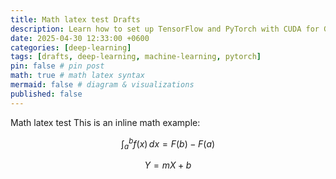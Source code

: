 ```yaml
---
title: Math latex test Drafts
description: Learn how to set up TensorFlow and PyTorch with CUDA for GPU-accelerated machine learning and deep learning on your system.
date: 2025-04-30 12:33:00 +0600
categories: [deep-learning]
tags: [drafts, deep-learning, machine-learning, pytorch]
pin: false # pin post
math: true # math latex syntax
mermaid: false # diagram & visualizations
published: false
---
```


Math latex test
This is an inline math example: 

$$
\int_{a}^{b} f(x)\,dx = F(b) - F(a)
$$


$$
Y = mX + b
$$
